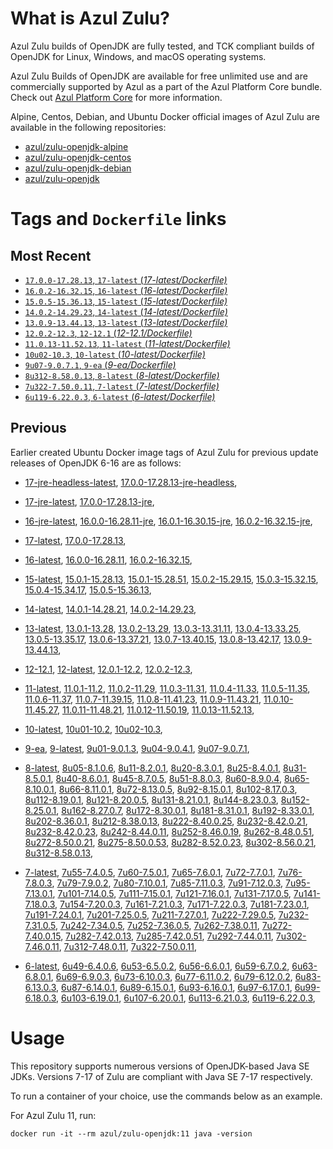 What is Azul Zulu?
======================================

Azul Zulu builds of OpenJDK are fully tested, and TCK compliant builds of OpenJDK for Linux, Windows, and macOS operating systems.

Azul Zulu Builds of OpenJDK are available for free unlimited use and are commercially supported by Azul as a part of the Azul Platform Core bundle.
Check out [Azul Platform Core][3] for more information.

Alpine, Centos, Debian, and Ubuntu Docker official images of Azul Zulu are available in the following repositories:

  * [azul/zulu-openjdk-alpine][4]
  * [azul/zulu-openjdk-centos][5]
  * [azul/zulu-openjdk-debian][6]
  * [azul/zulu-openjdk][7]

Tags and `Dockerfile` links
===========================

Most Recent
-----------

  * [`17.0.0-17.28.13`, `17-latest` (*17-latest/Dockerfile)*][10]
  * [`16.0.2-16.32.15`, `16-latest` (*16-latest/Dockerfile)*][16]
  * [`15.0.5-15.36.13`, `15-latest` (*15-latest/Dockerfile)*][23]
  * [`14.0.2-14.29.23`, `14-latest` (*14-latest/Dockerfile)*][30]
  * [`13.0.9-13.44.13`, `13-latest` (*13-latest/Dockerfile)*][33]
  * [`12.0.2-12.3`, `12-12.1` (*12-12.1/Dockerfile)*][43]
  * [`11.0.13-11.52.13`, `11-latest` (*11-latest/Dockerfile)*][47]
  * [`10u02-10.3`, `10-latest` (*10-latest/Dockerfile)*][61]
  * [`9u07-9.0.7.1`, `9-ea` (*9-ea/Dockerfile)*][64]
  * [`8u312-8.58.0.13`, `8-latest` (*8-latest/Dockerfile)*][69]
  * [`7u322-7.50.0.11`, `7-latest` (*7-latest/Dockerfile)*][106]
  * [`6u119-6.22.0.3`, `6-latest` (*6-latest/Dockerfile)*][141]

Previous
--------
Earlier created Ubuntu Docker image tags of Azul Zulu for previous update releases of OpenJDK 6-16 are as follows:

  * [17-jre-headless-latest][14],
  [17.0.0-17.28.13-jre-headless][15],
  
  * [17-jre-latest][11],
  [17.0.0-17.28.13-jre][13],
  
  * [16-jre-latest][17],
  [16.0.0-16.28.11-jre][20],
  [16.0.1-16.30.15-jre][21],
  [16.0.2-16.32.15-jre][22],
  
  * [17-latest][10],
  [17.0.0-17.28.13][12],
  
  * [16-latest][16],
  [16.0.0-16.28.11][18],
  [16.0.2-16.32.15][19],
  
  * [15-latest][23],
  [15.0.1-15.28.13][24],
  [15.0.1-15.28.51][25],
  [15.0.2-15.29.15][26],
  [15.0.3-15.32.15][27],
  [15.0.4-15.34.17][28],
  [15.0.5-15.36.13][29],
  
  * [14-latest][30],
  [14.0.1-14.28.21][31],
  [14.0.2-14.29.23][32],
  
  * [13-latest][33],
  [13.0.1-13.28][34],
  [13.0.2-13.29][35],
  [13.0.3-13.31.11][36],
  [13.0.4-13.33.25][37],
  [13.0.5-13.35.17][38],
  [13.0.6-13.37.21][39],
  [13.0.7-13.40.15][40],
  [13.0.8-13.42.17][41],
  [13.0.9-13.44.13][42],
  
  * [12-12.1][43],
  [12-latest][44],
  [12.0.1-12.2][45],
  [12.0.2-12.3][46],
  
  * [11-latest][47],
  [11.0.1-11.2][48],
  [11.0.2-11.29][49],
  [11.0.3-11.31][50],
  [11.0.4-11.33][51],
  [11.0.5-11.35][52],
  [11.0.6-11.37][53],
  [11.0.7-11.39.15][54],
  [11.0.8-11.41.23][55],
  [11.0.9-11.43.21][56],
  [11.0.10-11.45.27][57],
  [11.0.11-11.48.21][58],
  [11.0.12-11.50.19][59],
  [11.0.13-11.52.13][60],
  
  * [10-latest][61],
  [10u01-10.2][62],
  [10u02-10.3][63],
  
  * [9-ea][64],
  [9-latest][65],
  [9u01-9.0.1.3][66],
  [9u04-9.0.4.1][67],
  [9u07-9.0.7.1][68],
  
  * [8-latest][69],
  [8u05-8.1.0.6][70],
  [8u11-8.2.0.1][71],
  [8u20-8.3.0.1][72],
  [8u25-8.4.0.1][73],
  [8u31-8.5.0.1][74],
  [8u40-8.6.0.1][75],
  [8u45-8.7.0.5][76],
  [8u51-8.8.0.3][77],
  [8u60-8.9.0.4][78],
  [8u65-8.10.0.1][79],
  [8u66-8.11.0.1][80],
  [8u72-8.13.0.5][81],
  [8u92-8.15.0.1][82],
  [8u102-8.17.0.3][83],
  [8u112-8.19.0.1][84],
  [8u121-8.20.0.5][85],
  [8u131-8.21.0.1][86],
  [8u144-8.23.0.3][87],
  [8u152-8.25.0.1][88],
  [8u162-8.27.0.7][89],
  [8u172-8.30.0.1][90],
  [8u181-8.31.0.1][91],
  [8u192-8.33.0.1][92],
  [8u202-8.36.0.1][93],
  [8u212-8.38.0.13][94],
  [8u222-8.40.0.25][95],
  [8u232-8.42.0.21][96],
  [8u232-8.42.0.23][97],
  [8u242-8.44.0.11][98],
  [8u252-8.46.0.19][99],
  [8u262-8.48.0.51][100],
  [8u272-8.50.0.21][101],
  [8u275-8.50.0.53][102],
  [8u282-8.52.0.23][103],
  [8u302-8.56.0.21][104],
  [8u312-8.58.0.13][105],
  
  * [7-latest][106],
  [7u55-7.4.0.5][107],
  [7u60-7.5.0.1][108],
  [7u65-7.6.0.1][109],
  [7u72-7.7.0.1][110],
  [7u76-7.8.0.3][111],
  [7u79-7.9.0.2][112],
  [7u80-7.10.0.1][113],
  [7u85-7.11.0.3][114],
  [7u91-7.12.0.3][115],
  [7u95-7.13.0.1][116],
  [7u101-7.14.0.5][117],
  [7u111-7.15.0.1][118],
  [7u121-7.16.0.1][119],
  [7u131-7.17.0.5][120],
  [7u141-7.18.0.3][121],
  [7u154-7.20.0.3][122],
  [7u161-7.21.0.3][123],
  [7u171-7.22.0.3][124],
  [7u181-7.23.0.1][125],
  [7u191-7.24.0.1][126],
  [7u201-7.25.0.5][127],
  [7u211-7.27.0.1][128],
  [7u222-7.29.0.5][129],
  [7u232-7.31.0.5][130],
  [7u242-7.34.0.5][131],
  [7u252-7.36.0.5][132],
  [7u262-7.38.0.11][133],
  [7u272-7.40.0.15][134],
  [7u282-7.42.0.13][135],
  [7u285-7.42.0.51][136],
  [7u292-7.44.0.11][137],
  [7u302-7.46.0.11][138],
  [7u312-7.48.0.11][139],
  [7u322-7.50.0.11][140],
  
  * [6-latest][141],
  [6u49-6.4.0.6][142],
  [6u53-6.5.0.2][143],
  [6u56-6.6.0.1][144],
  [6u59-6.7.0.2][145],
  [6u63-6.8.0.1][146],
  [6u69-6.9.0.3][147],
  [6u73-6.10.0.3][148],
  [6u77-6.11.0.2][149],
  [6u79-6.12.0.2][150],
  [6u83-6.13.0.3][151],
  [6u87-6.14.0.1][152],
  [6u89-6.15.0.1][153],
  [6u93-6.16.0.1][154],
  [6u97-6.17.0.1][155],
  [6u99-6.18.0.3][156],
  [6u103-6.19.0.1][157],
  [6u107-6.20.0.1][158],
  [6u113-6.21.0.3][159],
  [6u119-6.22.0.3][160],
  

Usage
=====

This repository supports numerous versions of OpenJDK-based Java SE JDKs. Versions 7-17 of Zulu are compliant with Java SE 7-17 respectively.

To run a container of your choice, use the commands below as an example.

For Azul Zulu 11, run:

    docker run -it --rm azul/zulu-openjdk:11 java -version

  [1]: https://www.azul.com/files/ZuluDocker60.gif
  [2]: https://www.azul.com/
  [3]: https://www.azul.com/products/core/
  [4]: https://hub.docker.com/r/azul/zulu-openjdk-alpine
  [5]: https://hub.docker.com/r/azul/zulu-openjdk-centos
  [6]: https://hub.docker.com/r/azul/zulu-openjdk-debian
  [7]: https://hub.docker.com/r/azul/zulu-openjdk


  [14]: https://github.com/zulu-openjdk/zulu-openjdk/blob/master/17-jre-headless-latest/Dockerfile
  [15]: https://github.com/zulu-openjdk/zulu-openjdk/blob/master/17.0.0-17.28.13-jre-headless/Dockerfile
  
  [11]: https://github.com/zulu-openjdk/zulu-openjdk/blob/master/17-jre-latest/Dockerfile
  [13]: https://github.com/zulu-openjdk/zulu-openjdk/blob/master/17.0.0-17.28.13-jre/Dockerfile
  
  [17]: https://github.com/zulu-openjdk/zulu-openjdk/blob/master/16-jre-latest/Dockerfile
  [20]: https://github.com/zulu-openjdk/zulu-openjdk/blob/master/16.0.0-16.28.11-jre/Dockerfile
  [21]: https://github.com/zulu-openjdk/zulu-openjdk/blob/master/16.0.1-16.30.15-jre/Dockerfile
  [22]: https://github.com/zulu-openjdk/zulu-openjdk/blob/master/16.0.2-16.32.15-jre/Dockerfile
  
  [10]: https://github.com/zulu-openjdk/zulu-openjdk/blob/master/17-latest/Dockerfile
  [12]: https://github.com/zulu-openjdk/zulu-openjdk/blob/master/17.0.0-17.28.13/Dockerfile
  
  [16]: https://github.com/zulu-openjdk/zulu-openjdk/blob/master/16-latest/Dockerfile
  [18]: https://github.com/zulu-openjdk/zulu-openjdk/blob/master/16.0.0-16.28.11/Dockerfile
  [19]: https://github.com/zulu-openjdk/zulu-openjdk/blob/master/16.0.2-16.32.15/Dockerfile
  
  [23]: https://github.com/zulu-openjdk/zulu-openjdk/blob/master/15-latest/Dockerfile
  [24]: https://github.com/zulu-openjdk/zulu-openjdk/blob/master/15.0.1-15.28.13/Dockerfile
  [25]: https://github.com/zulu-openjdk/zulu-openjdk/blob/master/15.0.1-15.28.51/Dockerfile
  [26]: https://github.com/zulu-openjdk/zulu-openjdk/blob/master/15.0.2-15.29.15/Dockerfile
  [27]: https://github.com/zulu-openjdk/zulu-openjdk/blob/master/15.0.3-15.32.15/Dockerfile
  [28]: https://github.com/zulu-openjdk/zulu-openjdk/blob/master/15.0.4-15.34.17/Dockerfile
  [29]: https://github.com/zulu-openjdk/zulu-openjdk/blob/master/15.0.5-15.36.13/Dockerfile
  
  [30]: https://github.com/zulu-openjdk/zulu-openjdk/blob/master/14-latest/Dockerfile
  [31]: https://github.com/zulu-openjdk/zulu-openjdk/blob/master/14.0.1-14.28.21/Dockerfile
  [32]: https://github.com/zulu-openjdk/zulu-openjdk/blob/master/14.0.2-14.29.23/Dockerfile
  
  [33]: https://github.com/zulu-openjdk/zulu-openjdk/blob/master/13-latest/Dockerfile
  [34]: https://github.com/zulu-openjdk/zulu-openjdk/blob/master/13.0.1-13.28/Dockerfile
  [35]: https://github.com/zulu-openjdk/zulu-openjdk/blob/master/13.0.2-13.29/Dockerfile
  [36]: https://github.com/zulu-openjdk/zulu-openjdk/blob/master/13.0.3-13.31.11/Dockerfile
  [37]: https://github.com/zulu-openjdk/zulu-openjdk/blob/master/13.0.4-13.33.25/Dockerfile
  [38]: https://github.com/zulu-openjdk/zulu-openjdk/blob/master/13.0.5-13.35.17/Dockerfile
  [39]: https://github.com/zulu-openjdk/zulu-openjdk/blob/master/13.0.6-13.37.21/Dockerfile
  [40]: https://github.com/zulu-openjdk/zulu-openjdk/blob/master/13.0.7-13.40.15/Dockerfile
  [41]: https://github.com/zulu-openjdk/zulu-openjdk/blob/master/13.0.8-13.42.17/Dockerfile
  [42]: https://github.com/zulu-openjdk/zulu-openjdk/blob/master/13.0.9-13.44.13/Dockerfile
  
  [43]: https://github.com/zulu-openjdk/zulu-openjdk/blob/master/12-12.1/Dockerfile
  [44]: https://github.com/zulu-openjdk/zulu-openjdk/blob/master/12-latest/Dockerfile
  [45]: https://github.com/zulu-openjdk/zulu-openjdk/blob/master/12.0.1-12.2/Dockerfile
  [46]: https://github.com/zulu-openjdk/zulu-openjdk/blob/master/12.0.2-12.3/Dockerfile
  
  [47]: https://github.com/zulu-openjdk/zulu-openjdk/blob/master/11-latest/Dockerfile
  [48]: https://github.com/zulu-openjdk/zulu-openjdk/blob/master/11.0.1-11.2/Dockerfile
  [49]: https://github.com/zulu-openjdk/zulu-openjdk/blob/master/11.0.2-11.29/Dockerfile
  [50]: https://github.com/zulu-openjdk/zulu-openjdk/blob/master/11.0.3-11.31/Dockerfile
  [51]: https://github.com/zulu-openjdk/zulu-openjdk/blob/master/11.0.4-11.33/Dockerfile
  [52]: https://github.com/zulu-openjdk/zulu-openjdk/blob/master/11.0.5-11.35/Dockerfile
  [53]: https://github.com/zulu-openjdk/zulu-openjdk/blob/master/11.0.6-11.37/Dockerfile
  [54]: https://github.com/zulu-openjdk/zulu-openjdk/blob/master/11.0.7-11.39.15/Dockerfile
  [55]: https://github.com/zulu-openjdk/zulu-openjdk/blob/master/11.0.8-11.41.23/Dockerfile
  [56]: https://github.com/zulu-openjdk/zulu-openjdk/blob/master/11.0.9-11.43.21/Dockerfile
  [57]: https://github.com/zulu-openjdk/zulu-openjdk/blob/master/11.0.10-11.45.27/Dockerfile
  [58]: https://github.com/zulu-openjdk/zulu-openjdk/blob/master/11.0.11-11.48.21/Dockerfile
  [59]: https://github.com/zulu-openjdk/zulu-openjdk/blob/master/11.0.12-11.50.19/Dockerfile
  [60]: https://github.com/zulu-openjdk/zulu-openjdk/blob/master/11.0.13-11.52.13/Dockerfile
  
  [61]: https://github.com/zulu-openjdk/zulu-openjdk/blob/master/10-latest/Dockerfile
  [62]: https://github.com/zulu-openjdk/zulu-openjdk/blob/master/10u01-10.2/Dockerfile
  [63]: https://github.com/zulu-openjdk/zulu-openjdk/blob/master/10u02-10.3/Dockerfile
  
  [64]: https://github.com/zulu-openjdk/zulu-openjdk/blob/master/9-ea/Dockerfile
  [65]: https://github.com/zulu-openjdk/zulu-openjdk/blob/master/9-latest/Dockerfile
  [66]: https://github.com/zulu-openjdk/zulu-openjdk/blob/master/9u01-9.0.1.3/Dockerfile
  [67]: https://github.com/zulu-openjdk/zulu-openjdk/blob/master/9u04-9.0.4.1/Dockerfile
  [68]: https://github.com/zulu-openjdk/zulu-openjdk/blob/master/9u07-9.0.7.1/Dockerfile
  
  [69]: https://github.com/zulu-openjdk/zulu-openjdk/blob/master/8-latest/Dockerfile
  [70]: https://github.com/zulu-openjdk/zulu-openjdk/blob/master/8u05-8.1.0.6/Dockerfile
  [71]: https://github.com/zulu-openjdk/zulu-openjdk/blob/master/8u11-8.2.0.1/Dockerfile
  [72]: https://github.com/zulu-openjdk/zulu-openjdk/blob/master/8u20-8.3.0.1/Dockerfile
  [73]: https://github.com/zulu-openjdk/zulu-openjdk/blob/master/8u25-8.4.0.1/Dockerfile
  [74]: https://github.com/zulu-openjdk/zulu-openjdk/blob/master/8u31-8.5.0.1/Dockerfile
  [75]: https://github.com/zulu-openjdk/zulu-openjdk/blob/master/8u40-8.6.0.1/Dockerfile
  [76]: https://github.com/zulu-openjdk/zulu-openjdk/blob/master/8u45-8.7.0.5/Dockerfile
  [77]: https://github.com/zulu-openjdk/zulu-openjdk/blob/master/8u51-8.8.0.3/Dockerfile
  [78]: https://github.com/zulu-openjdk/zulu-openjdk/blob/master/8u60-8.9.0.4/Dockerfile
  [79]: https://github.com/zulu-openjdk/zulu-openjdk/blob/master/8u65-8.10.0.1/Dockerfile
  [80]: https://github.com/zulu-openjdk/zulu-openjdk/blob/master/8u66-8.11.0.1/Dockerfile
  [81]: https://github.com/zulu-openjdk/zulu-openjdk/blob/master/8u72-8.13.0.5/Dockerfile
  [82]: https://github.com/zulu-openjdk/zulu-openjdk/blob/master/8u92-8.15.0.1/Dockerfile
  [83]: https://github.com/zulu-openjdk/zulu-openjdk/blob/master/8u102-8.17.0.3/Dockerfile
  [84]: https://github.com/zulu-openjdk/zulu-openjdk/blob/master/8u112-8.19.0.1/Dockerfile
  [85]: https://github.com/zulu-openjdk/zulu-openjdk/blob/master/8u121-8.20.0.5/Dockerfile
  [86]: https://github.com/zulu-openjdk/zulu-openjdk/blob/master/8u131-8.21.0.1/Dockerfile
  [87]: https://github.com/zulu-openjdk/zulu-openjdk/blob/master/8u144-8.23.0.3/Dockerfile
  [88]: https://github.com/zulu-openjdk/zulu-openjdk/blob/master/8u152-8.25.0.1/Dockerfile
  [89]: https://github.com/zulu-openjdk/zulu-openjdk/blob/master/8u162-8.27.0.7/Dockerfile
  [90]: https://github.com/zulu-openjdk/zulu-openjdk/blob/master/8u172-8.30.0.1/Dockerfile
  [91]: https://github.com/zulu-openjdk/zulu-openjdk/blob/master/8u181-8.31.0.1/Dockerfile
  [92]: https://github.com/zulu-openjdk/zulu-openjdk/blob/master/8u192-8.33.0.1/Dockerfile
  [93]: https://github.com/zulu-openjdk/zulu-openjdk/blob/master/8u202-8.36.0.1/Dockerfile
  [94]: https://github.com/zulu-openjdk/zulu-openjdk/blob/master/8u212-8.38.0.13/Dockerfile
  [95]: https://github.com/zulu-openjdk/zulu-openjdk/blob/master/8u222-8.40.0.25/Dockerfile
  [96]: https://github.com/zulu-openjdk/zulu-openjdk/blob/master/8u232-8.42.0.21/Dockerfile
  [97]: https://github.com/zulu-openjdk/zulu-openjdk/blob/master/8u232-8.42.0.23/Dockerfile
  [98]: https://github.com/zulu-openjdk/zulu-openjdk/blob/master/8u242-8.44.0.11/Dockerfile
  [99]: https://github.com/zulu-openjdk/zulu-openjdk/blob/master/8u252-8.46.0.19/Dockerfile
  [100]: https://github.com/zulu-openjdk/zulu-openjdk/blob/master/8u262-8.48.0.51/Dockerfile
  [101]: https://github.com/zulu-openjdk/zulu-openjdk/blob/master/8u272-8.50.0.21/Dockerfile
  [102]: https://github.com/zulu-openjdk/zulu-openjdk/blob/master/8u275-8.50.0.53/Dockerfile
  [103]: https://github.com/zulu-openjdk/zulu-openjdk/blob/master/8u282-8.52.0.23/Dockerfile
  [104]: https://github.com/zulu-openjdk/zulu-openjdk/blob/master/8u302-8.56.0.21/Dockerfile
  [105]: https://github.com/zulu-openjdk/zulu-openjdk/blob/master/8u312-8.58.0.13/Dockerfile
  
  [106]: https://github.com/zulu-openjdk/zulu-openjdk/blob/master/7-latest/Dockerfile
  [107]: https://github.com/zulu-openjdk/zulu-openjdk/blob/master/7u55-7.4.0.5/Dockerfile
  [108]: https://github.com/zulu-openjdk/zulu-openjdk/blob/master/7u60-7.5.0.1/Dockerfile
  [109]: https://github.com/zulu-openjdk/zulu-openjdk/blob/master/7u65-7.6.0.1/Dockerfile
  [110]: https://github.com/zulu-openjdk/zulu-openjdk/blob/master/7u72-7.7.0.1/Dockerfile
  [111]: https://github.com/zulu-openjdk/zulu-openjdk/blob/master/7u76-7.8.0.3/Dockerfile
  [112]: https://github.com/zulu-openjdk/zulu-openjdk/blob/master/7u79-7.9.0.2/Dockerfile
  [113]: https://github.com/zulu-openjdk/zulu-openjdk/blob/master/7u80-7.10.0.1/Dockerfile
  [114]: https://github.com/zulu-openjdk/zulu-openjdk/blob/master/7u85-7.11.0.3/Dockerfile
  [115]: https://github.com/zulu-openjdk/zulu-openjdk/blob/master/7u91-7.12.0.3/Dockerfile
  [116]: https://github.com/zulu-openjdk/zulu-openjdk/blob/master/7u95-7.13.0.1/Dockerfile
  [117]: https://github.com/zulu-openjdk/zulu-openjdk/blob/master/7u101-7.14.0.5/Dockerfile
  [118]: https://github.com/zulu-openjdk/zulu-openjdk/blob/master/7u111-7.15.0.1/Dockerfile
  [119]: https://github.com/zulu-openjdk/zulu-openjdk/blob/master/7u121-7.16.0.1/Dockerfile
  [120]: https://github.com/zulu-openjdk/zulu-openjdk/blob/master/7u131-7.17.0.5/Dockerfile
  [121]: https://github.com/zulu-openjdk/zulu-openjdk/blob/master/7u141-7.18.0.3/Dockerfile
  [122]: https://github.com/zulu-openjdk/zulu-openjdk/blob/master/7u154-7.20.0.3/Dockerfile
  [123]: https://github.com/zulu-openjdk/zulu-openjdk/blob/master/7u161-7.21.0.3/Dockerfile
  [124]: https://github.com/zulu-openjdk/zulu-openjdk/blob/master/7u171-7.22.0.3/Dockerfile
  [125]: https://github.com/zulu-openjdk/zulu-openjdk/blob/master/7u181-7.23.0.1/Dockerfile
  [126]: https://github.com/zulu-openjdk/zulu-openjdk/blob/master/7u191-7.24.0.1/Dockerfile
  [127]: https://github.com/zulu-openjdk/zulu-openjdk/blob/master/7u201-7.25.0.5/Dockerfile
  [128]: https://github.com/zulu-openjdk/zulu-openjdk/blob/master/7u211-7.27.0.1/Dockerfile
  [129]: https://github.com/zulu-openjdk/zulu-openjdk/blob/master/7u222-7.29.0.5/Dockerfile
  [130]: https://github.com/zulu-openjdk/zulu-openjdk/blob/master/7u232-7.31.0.5/Dockerfile
  [131]: https://github.com/zulu-openjdk/zulu-openjdk/blob/master/7u242-7.34.0.5/Dockerfile
  [132]: https://github.com/zulu-openjdk/zulu-openjdk/blob/master/7u252-7.36.0.5/Dockerfile
  [133]: https://github.com/zulu-openjdk/zulu-openjdk/blob/master/7u262-7.38.0.11/Dockerfile
  [134]: https://github.com/zulu-openjdk/zulu-openjdk/blob/master/7u272-7.40.0.15/Dockerfile
  [135]: https://github.com/zulu-openjdk/zulu-openjdk/blob/master/7u282-7.42.0.13/Dockerfile
  [136]: https://github.com/zulu-openjdk/zulu-openjdk/blob/master/7u285-7.42.0.51/Dockerfile
  [137]: https://github.com/zulu-openjdk/zulu-openjdk/blob/master/7u292-7.44.0.11/Dockerfile
  [138]: https://github.com/zulu-openjdk/zulu-openjdk/blob/master/7u302-7.46.0.11/Dockerfile
  [139]: https://github.com/zulu-openjdk/zulu-openjdk/blob/master/7u312-7.48.0.11/Dockerfile
  [140]: https://github.com/zulu-openjdk/zulu-openjdk/blob/master/7u322-7.50.0.11/Dockerfile
  
  [141]: https://github.com/zulu-openjdk/zulu-openjdk/blob/master/6-latest/Dockerfile
  [142]: https://github.com/zulu-openjdk/zulu-openjdk/blob/master/6u49-6.4.0.6/Dockerfile
  [143]: https://github.com/zulu-openjdk/zulu-openjdk/blob/master/6u53-6.5.0.2/Dockerfile
  [144]: https://github.com/zulu-openjdk/zulu-openjdk/blob/master/6u56-6.6.0.1/Dockerfile
  [145]: https://github.com/zulu-openjdk/zulu-openjdk/blob/master/6u59-6.7.0.2/Dockerfile
  [146]: https://github.com/zulu-openjdk/zulu-openjdk/blob/master/6u63-6.8.0.1/Dockerfile
  [147]: https://github.com/zulu-openjdk/zulu-openjdk/blob/master/6u69-6.9.0.3/Dockerfile
  [148]: https://github.com/zulu-openjdk/zulu-openjdk/blob/master/6u73-6.10.0.3/Dockerfile
  [149]: https://github.com/zulu-openjdk/zulu-openjdk/blob/master/6u77-6.11.0.2/Dockerfile
  [150]: https://github.com/zulu-openjdk/zulu-openjdk/blob/master/6u79-6.12.0.2/Dockerfile
  [151]: https://github.com/zulu-openjdk/zulu-openjdk/blob/master/6u83-6.13.0.3/Dockerfile
  [152]: https://github.com/zulu-openjdk/zulu-openjdk/blob/master/6u87-6.14.0.1/Dockerfile
  [153]: https://github.com/zulu-openjdk/zulu-openjdk/blob/master/6u89-6.15.0.1/Dockerfile
  [154]: https://github.com/zulu-openjdk/zulu-openjdk/blob/master/6u93-6.16.0.1/Dockerfile
  [155]: https://github.com/zulu-openjdk/zulu-openjdk/blob/master/6u97-6.17.0.1/Dockerfile
  [156]: https://github.com/zulu-openjdk/zulu-openjdk/blob/master/6u99-6.18.0.3/Dockerfile
  [157]: https://github.com/zulu-openjdk/zulu-openjdk/blob/master/6u103-6.19.0.1/Dockerfile
  [158]: https://github.com/zulu-openjdk/zulu-openjdk/blob/master/6u107-6.20.0.1/Dockerfile
  [159]: https://github.com/zulu-openjdk/zulu-openjdk/blob/master/6u113-6.21.0.3/Dockerfile
  [160]: https://github.com/zulu-openjdk/zulu-openjdk/blob/master/6u119-6.22.0.3/Dockerfile
  